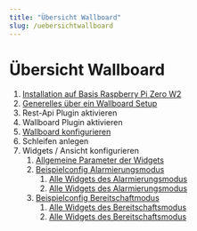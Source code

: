 ```yaml
---
title: "Übersicht Wallboard"
slug: /uebersichtwallboard
---
```


# Übersicht Wallboard

1. [Installation auf Basis Raspberry Pi Zero W2](https://handbuch.alarmiator.de/?docs=installation-auf-basis-raspberry-pi-zero-w2)
2. [Generelles über ein Wallboard Setup](https://handbuch.alarmiator.de/?docs=wallboards-einfuehrung)
3. Rest-Api Plugin aktivieren
4. Wallboard Plugin aktivieren
5. [Wallboard konfigurieren](https://handbuch.alarmiator.de/?docs=wallboard-konfiguration)
6. Schleifen anlegen
7. Widgets / Ansicht konfigurieren
   1. [Allgemeine Parameter der Widgets](https://handbuch.alarmiator.de/?docs=allgemeine-einstellungen-nur-dev)
   2. [Beispielconfig Alarmierungsmodus](https://handbuch.alarmiator.de/?docs=beispielconfig-alarmierungsmodus)
      1. [Alle Widgets des Alarmierungsmodus](https://handbuch.alarmiator.de/?doc_category=alarmmodus)
      1. [Alle Widgets des Alarmierungsmodus](https://handbuch.alarmiator.de/?doc_category=alarmmodus)
   3. [Beispielconfig Bereitschaftmodus](https://handbuch.alarmiator.de/?docs=beispielconfig-alarmierungsmodus)
      1. [Alle Widgets des Bereitschaftsmodus](https://handbuch.alarmiator.de/?doc_category=bereitschaftsmodus)
      1. [Alle Widgets des Bereitschaftsmodus](https://handbuch.alarmiator.de/?doc_category=bereitschaftsmodus)